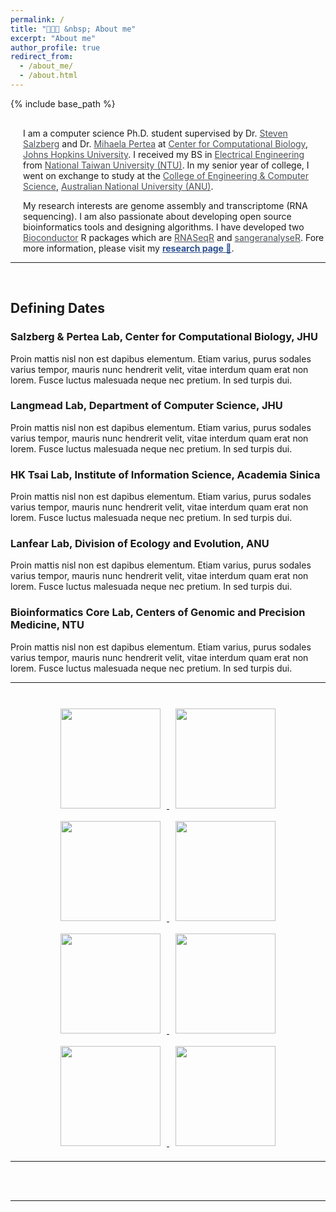 ```yaml
---
permalink: /
title: "🧑🏻‍💻 &nbsp; About me"
excerpt: "About me"
author_profile: true
redirect_from:
  - /about_me/
  - /about.html
---
```

{% include base_path %}

<div style="margin-left:20px; margin-top:30px; pointer-events: all;
z-index:100;">
  <p>
    I am a computer science Ph.D. student supervised by Dr. <a target="_blank"  href="https://scholar.google.com/citations?user=sUVeH-4AAAAJ&hl=en" style="color:#4A4F53">Steven Salzberg</a> and Dr. <a target="_blank"  href="https://scholar.google.com/citations?user=fKjqGyEAAAAJ&hl=en" style="color:#4A4F53">Mihaela Pertea</a> at <a target="_blank"  href="https://ccb.jhu.edu" style="color:#4A4F53">Center for Computational Biology</a>, <a target="_blank"  href="https://www.jhu.edu" style="color:#4A4F53">Johns Hopkins University</a>. I received my BS in <a target="_blank"  href="https://web.ee.ntu.edu.tw/eng/index.php" style="color:#4A4F53">Electrical Engineering</a> from <a target="_blank"  href="https://www.ntu.edu.tw/english/index.html" style="color:#4A4F53">National Taiwan University (NTU)</a>. In my senior year of college, I went on exchange to study at the <a target="_blank" href="https://cecs.anu.edu.au" style="color:#4A4F53">College of Engineering & Computer Science</a>, <a target="_blank"  href="https://www.anu.edu.au" style="color:#4A4F53">Australian National University (ANU)</a>.
  </p>

  <p>
    My research interests are genome assembly and transcriptome (RNA sequencing). I am also passionate about developing open source bioinformatics tools and designing algorithms. I have developed two <a target="_blank"  href="https://www.bioconductor.org" style="color:#4A4F53" >Bioconductor</a> R packages which are <a target="_blank"  href="https://bioconductor.org/packages/release/bioc/html/RNASeqR.html" style="color:#4A4F53" >RNASeqR</a> and <a target="_blank"  href="https://bioconductor.org/packages/release/bioc/html/sangeranalyseR.html" style="color:#4A4F53" >sangeranalyseR</a>. Fore more information, please visit my <a target="_blank"  href="https://kuanhao-chao.github.io/researches/" style="color:#2c508f"><b>research page 🔬</b></a>.
  </p>

</div>

<hr>
<br>

<div data-aos="fade-up" data-aos-duration="1500">
  <h2>Defining Dates</h2>
  <div id="myTimeline">
      <div data-vtdate="Aug 2021 - Present">
          <h3>Salzberg & Pertea Lab, Center for Computational Biology, JHU </h3>
          <p>
              Proin mattis nisl non est dapibus elementum. Etiam varius, purus sodales varius tempor, mauris nunc hendrerit velit, vitae interdum quam erat non lorem. Fusce luctus malesuada neque nec pretium. In sed turpis dui.
          </p>
      </div>
      <div data-vtdate="Nov 2021 - Nov 2022">
          <h3>Langmead Lab, Department of Computer Science, JHU</h3>
          <p>
              Proin mattis nisl non est dapibus elementum. Etiam varius, purus sodales varius tempor, mauris nunc hendrerit velit, vitae interdum quam erat non lorem. Fusce luctus malesuada neque nec pretium. In sed turpis dui.
          </p>
      </div>
      <div data-vtdate="Aug 2020 - Feb 2021">
          <h3>HK Tsai Lab, Institute of Information Science, Academia Sinica</h3>
          <p>
              Proin mattis nisl non est dapibus elementum. Etiam varius, purus sodales varius tempor, mauris nunc hendrerit velit, vitae interdum quam erat non lorem. Fusce luctus malesuada neque nec pretium. In sed turpis dui.
          </p>
      </div>
      <div data-vtdate="Jul 2019 - Jul 2020">
          <h3>Lanfear Lab, Division of Ecology and Evolution, ANU</h3>
          <p>
              Proin mattis nisl non est dapibus elementum. Etiam varius, purus sodales varius tempor, mauris nunc hendrerit velit, vitae interdum quam erat non lorem. Fusce luctus malesuada neque nec pretium. In sed turpis dui.
          </p>
      </div>
      <div data-vtdate="Jan 2018 - Jul 2019">
          <h3>Bioinformatics Core Lab, Centers of Genomic and Precision Medicine, NTU</h3>
          <p>
              Proin mattis nisl non est dapibus elementum. Etiam varius, purus sodales varius tempor, mauris nunc hendrerit velit, vitae interdum quam erat non lorem. Fusce luctus malesuada neque nec pretium. In sed turpis dui.
          </p>
      </div>
  </div><!-- End vt2 -->
</div>

<hr>
<br>

<div style="text-align: center; pointer-events: all; z-index:100;">
  <a target="_blank"  href="https://www.ntu.edu.tw/english/index.html">
    <img src="/images/NTU.png" style="height:160px; width: 160px; margin: 10px">
  </a>
  <a target="_blank"  href="https://web.ee.ntu.edu.tw/eng/index.php">
    <img src="/images/NTU_EECS.png" style="height:160px; width: 160px; margin: 10px">
  </a>
  <a target="_blank"  href="https://www.sinica.edu.tw/en">
    <img src="/images/AS_logo.png" style="height:160px; width: 160px; margin: 10px">
  </a>
  <a target="_blank"  href="https://www.iis.sinica.edu.tw/index_en.html" >
    <img src="/images/iis_logo.jpg" style="height:160px; width: 160px; margin: 10px">
  </a>
  <a target="_blank"  href="https://www.anu.edu.au/">
    <img src="/images/anu_logo_small.png" style="height:160px; width: 160px; margin: 10px">
  </a>
  <a target="_blank"  href="http://www.robertlanfear.com/">
    <img src="/images/ANU_Biology.jpg" style="height:160px; width: 160px; margin: 10px">
  </a>
  <a target="_blank"  href="https://bits.iis.sinica.edu.tw/">
    <img src="/images/BIOIT.png" style="height:160px; width: 160px; margin: 10px">
  </a>
  <a target="_blank"  href="http://www.cgm.ntu.edu.tw/web/index/index.jsp?lang=en">
    <img src="/images/CGM_LOGO.png" style="height:160px; width: 160px; margin: 10px">
  </a>
</div>
<hr>
<br><br>

<script type="text/javascript" id="clustrmaps" src="//clustrmaps.com/map_v2.js?d=SjhWAwqGLnloAclnIVxG6gxPA8DEX2yyW2VQlroVDWw&cl=ffffff&w=a" style="pointer-events: all; z-index:100;"></script>
<hr>
<br><br>